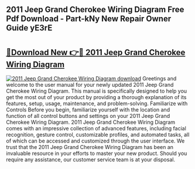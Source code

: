## 2011 Jeep Grand Cherokee Wiring Diagram Free Pdf Download - Part-kNy New Repair Owner Guide yE3rE

# <h2><a href="http://dfkmpg.blite.top/?on=2011+Jeep+Grand+Cherokee+Wiring+Diagram">🔗Download New 👉🔴 2011 Jeep Grand Cherokee Wiring Diagram</a></h2>

[![2011 Jeep Grand Cherokee Wiring Diagram download](https://i.imgur.com/lujVjoI.png)](http://dfkmpg.blite.top/?on=2011+Jeep+Grand+Cherokee+Wiring+Diagram)
Greetings and welcome to the user manual for your newly updated 2011 Jeep Grand Cherokee Wiring Diagram. This manual is specifically designed to help you get the most out of your product by providing a thorough explanation of its features, setup, usage, maintenance, and problem-solving. Familiarize with Controls Before you begin, familiarize yourself with the location and function of all control buttons and settings on your 2011 Jeep Grand Cherokee Wiring Diagram. 2011 Jeep Grand Cherokee Wiring Diagram comes with an impressive collection of advanced features, including facial recognition, gesture control, customizable profiles, and automated tasks, all of which can be accessed and customized through the user interface. We trust that the 2011 Jeep Grand Cherokee Wiring Diagram has been an invaluable resource in your efforts to master your new product. Should you require any assistance, our customer service team is at your disposal.
